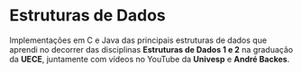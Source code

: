 # Estruturas de Dados

Implementações em C e Java das principais estruturas de dados que aprendi no decorrer das disciplinas **Estruturas de Dados 1 e 2** na graduação da **UECE**, juntamente com vídeos no YouTube da **Univesp** e **André Backes**.

